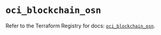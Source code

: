 # `oci_blockchain_osn`

Refer to the Terraform Registry for docs: [`oci_blockchain_osn`](https://registry.terraform.io/providers/hashicorp/oci/7.19.0/docs/resources/blockchain_osn).
